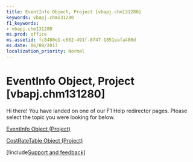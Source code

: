 ```yaml
---
title: EventInfo Object, Project [vbapj.chm131280]
keywords: vbapj.chm131280
f1_keywords:
- vbapj.chm131280
ms.prod: office
ms.assetid: fc8480e1-c662-491f-8747-1851eafa480d
ms.date: 06/08/2017
localization_priority: Normal
---
```



# EventInfo Object, Project [vbapj.chm131280]

Hi there! You have landed on one of our F1 Help redirector pages. Please select the topic you were looking for below.

[EventInfo Object (Project)](https://msdn.microsoft.com/library/97a51ee0-f7eb-5215-0686-1944c537e8fc%28Office.15%29.aspx)

[CostRateTable Object (Project)](https://msdn.microsoft.com/library/ca514e06-3542-00f1-5221-a609378d2392%28Office.15%29.aspx)

[!include[Support and feedback](~/includes/feedback-boilerplate.md)]